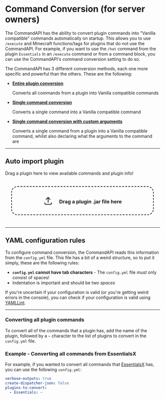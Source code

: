 # Command Conversion (for server owners)

The CommandAPI has the ability to convert plugin commands into "Vanilla compatible" commands automatically on startup. This allows you to use `/execute` and Minecraft functions/tags for plugins that do not use the CommandAPI. For example, if you want to use the `/hat` command from the plugin `Essentials` in an `/execute` command or from a command block, you can use the CommandAPI's command conversion setting to do so.

The CommandAPI has 3 different conversion methods, each one more specific and powerful than the others. These are the following:

- [**Entire plugin conversion**](#converting-all-plugin-commands)

  Converts all commands from a plugin into Vanilla compatible commands

- [**Single command conversion**](./conversionforownerssingle.md) 

  Converts a single command into a Vanilla compatible command

- [**Single command conversion with custom arguments**](./conversionforownerssingleargs.md) 

  Converts a single command from a plugin into a Vanilla compatible command, whilst also declaring what the arguments to the command are

-----

## Auto import plugin

Drag a plugin here to view available commands and plugin info!

<style>
        #drop_zone_parent {
            padding: 20px;
        }
        
        #drop_zone {
            border: 2px solid;
            border-radius: 20px;
            padding: 20px;
            border-style: dashed;
            height: 50px;
            display: flex;
            justify-content: center;
            align-items: center;
        }
        
        #drop_zone_output {
            margin-top: 20px;
        }

        .drop_zone_text {
            margin-left: 20px;
        }
    </style>

<div id="drop_zone_parent">
    <div id="drop_zone" ondrop="dropHandler(event);" ondragover="dragOverHandler(event);">
    <!-- From https://tablericons.com/. Governed by the MIT license. -->
    <svg xmlns="http://www.w3.org/2000/svg" class="icon icon-tabler icon-tabler-upload" width="32" height="32" viewBox="0 0 24 24" stroke-width="1.5" stroke="#000000" fill="none" stroke-linecap="round" stroke-linejoin="round">
  <path stroke="none" d="M0 0h24v24H0z" fill="none"/>
  <path d="M4 17v2a2 2 0 0 0 2 2h12a2 2 0 0 0 2 -2v-2" />
  <polyline points="7 9 12 4 17 9" />
  <line x1="12" y1="4" x2="12" y2="16" />
</svg><span class="drop_zone_text" id="drop_zone_id"><h3>Drag a plugin .jar file here</h3></span>
    </div>
</div>

<div id="drop_zone_output"></div>

-----

## YAML configuration rules

To configure command conversion, the CommandAPI reads this information from the `config.yml` file. This file has a bit of a weird structure, so to put it simply, these are the following rules:

- **`config.yml` cannot have tab characters** - The `config.yml` file _must_ only consist of spaces!
- Indentation is important and should be _two spaces_

If you're uncertain if your configuration is valid (or you're getting weird errors in the console), you can check if your configuration is valid using [YAMLLint](http://www.yamllint.com/).

-----

### Converting all plugin commands

To convert all of the commands that a plugin has, add the name of the plugin, followed by a `~` character to the list of plugins to convert in the `config.yml` file.

<div class="example">

### Example - Converting all commands from EssentialsX

For example, if you wanted to convert all commands that [EssentialsX](https://www.spigotmc.org/resources/essentialsx.9089/) has, you can use the following `config.yml`:

```yaml
verbose-outputs: true
create-dispatcher-json: false
plugins-to-convert: 
  - Essentials: ~
```

</div>